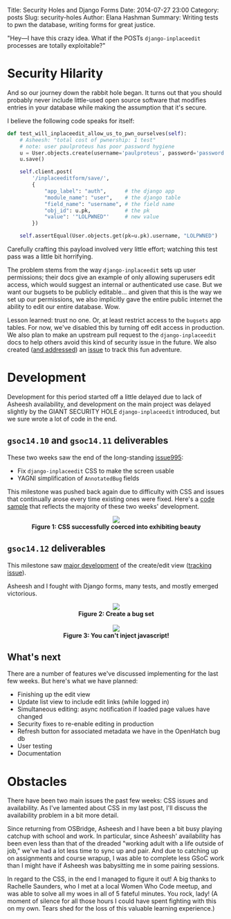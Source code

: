 Title: Security Holes and Django Forms
Date: 2014-07-27 23:00
Category: posts
Slug: security-holes
Author: Elana Hashman
Summary: Writing tests to pwn the database, writing forms for great justice.

"Hey&mdash;I have this crazy idea. What if the POSTs `django-inplaceedit` 
processes are totally exploitable?"

# Security Hilarity #

And so our journey down the rabbit hole began. It turns out that you should 
probably never include little-used open source software that modifies entries 
in your database while making the assumption that it's secure.

I believe the following code speaks for itself:

```python
def test_will_inplaceedit_allow_us_to_pwn_ourselves(self):
    # Asheesh: "total cost of pwnership: 1 test"
    # note: user paulproteus has poor password hygiene
    u = User.objects.create(username='paulproteus', password='password')
    u.save()

    self.client.post(
        '/inplaceeditform/save/',
        {
            "app_label": "auth",      # the django app
            "module_name": "user",    # the django table
            "field_name": "username", # the field name
            "obj_id": u.pk,           # the pk
            "value": '"LOLPWNED"'     # new value
        })

    self.assertEqual(User.objects.get(pk=u.pk).username, "LOLPWNED")
```

Carefully crafting this payload involved very little effort; watching this test 
pass was a little bit horrifying.

The problem stems from the way `django-inplaceedit` sets up user permissions; 
their docs give an example of only allowing superusers edit access, which would 
suggest an internal or authenticated use case. But we want our bugsets to be 
publicly editable... and given that this is the way we set up our permissions, 
we also implicitly gave the entire public internet the ability to edit our 
entire database. Wow.

Lesson learned: trust no one. Or, at least restrict access to the `bugsets` app 
tables. For now, we've disabled this by turning off edit access in production. 
We also plan to make an upstream pull request to the `django-inplaceedit` docs 
to help others avoid this kind of security issue in the future. We also created 
([and addressed](https://github.com/openhatch/oh-mainline/pull/307)) an 
[issue](https://openhatch.org/bugs/issue1020) to track this fun adventure.

# Development #

Development for this period started off a little delayed due to lack of Asheesh 
availability, and development on the main project was delayed slightly by the 
GIANT SECURITY HOLE `django-inplaceedit` introduced, but we sure wrote a lot of 
code in the end.

## `gsoc14.10` and `gsoc14.11` deliverables ##

These two weeks saw the end of the long-standing 
[issue995](http://openhatch.org/bugs/issue995):

+ Fix `django-inplaceedit` CSS to make the screen usable
+ YAGNI simplification of `AnnotatedBug` fields

This milestone was pushed back again due to difficulty with CSS and issues that 
continually arose every time existing ones were fixed. Here's a 
[code sample](https://github.com/ehashman/oh-mainline/commit/8a21e217efeb14a4799605fc48647b74524f040a)
that reflects the majority of these two weeks' development.

<div style="text-align: center">
  <img src="images/inplaceedit4.png" />
  <br />
  <strong>Figure 1: CSS successfully coerced into exhibiting beauty</strong>
</div>

## `gsoc14.12` deliverables ##

This milestone saw [major development](https://github.com/ehashman/oh-mainline/compare/ehashman:ba63864...ec6869e) 
of the create/edit view 
([tracking issue](https://openhatch.org/bugs/issue1003)).

Asheesh and I fought with Django forms, many tests, and mostly emerged 
victorious.

<div style="text-align: center">
  <img src="images/create1.png" />
  <br />
  <strong>Figure 2: Create a bug set</strong>
</div>
<br />

<div style="text-align: center">
  <img src="images/create2.png" />
  <br />
  <strong>Figure 3: You can't inject javascript!</strong>
</div>


## What's next ##

There are a number of features we've discussed implementing for the last few 
weeks. But here's what we have planned:

+ Finishing up the edit view
+ Update list view to include edit links (while logged in)
+ Simultaneous editing: async notification if loaded page values have changed
+ Security fixes to re-enable editing in production
+ Refresh button for associated metadata we have in the OpenHatch bug db
+ User testing
+ Documentation

# Obstacles #

There have been two main issues the past few weeks: CSS issues and 
availability. As I've lamented about CSS in my last post, I'll discuss the 
availability problem in a bit more detail.

Since returning from OSBridge, Asheesh and I have been a bit busy playing 
catchup with school and work. In particular, since Asheesh' availability has 
been even less than that of the dreaded "working adult with a life outside of 
job," we've had a lot less time to sync up and pair. And due to catching up on 
assignments and course wrapup, I was able to complete less GSoC work than I 
might have if Asheesh was babysitting me in some pairing sessions.

In regard to the CSS, in the end I managed to figure it out! A big thanks to 
Rachelle Saunders, who I met at a local Women Who Code meetup, and was able to 
solve all my woes in all of 5 fateful minutes. You rock, lady! (A moment of 
silence for all those hours I could have spent fighting with this on my own. 
Tears shed for the loss of this valuable learning experience.)

